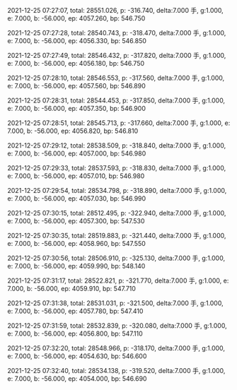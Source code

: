2021-12-25 07:27:07, total: 28551.026, p: -316.740, delta:7.000 手, g:1.000, e: 7.000, b: -56.000, ep: 4057.260, bp: 546.750

2021-12-25 07:27:28, total: 28540.743, p: -318.470, delta:7.000 手, g:1.000, e: 7.000, b: -56.000, ep: 4056.330, bp: 546.850

2021-12-25 07:27:49, total: 28546.432, p: -317.820, delta:7.000 手, g:1.000, e: 7.000, b: -56.000, ep: 4056.180, bp: 546.750

2021-12-25 07:28:10, total: 28546.553, p: -317.560, delta:7.000 手, g:1.000, e: 7.000, b: -56.000, ep: 4057.560, bp: 546.890

2021-12-25 07:28:31, total: 28544.453, p: -317.850, delta:7.000 手, g:1.000, e: 7.000, b: -56.000, ep: 4057.350, bp: 546.900

2021-12-25 07:28:51, total: 28545.713, p: -317.660, delta:7.000 手, g:1.000, e: 7.000, b: -56.000, ep: 4056.820, bp: 546.810

2021-12-25 07:29:12, total: 28538.509, p: -318.840, delta:7.000 手, g:1.000, e: 7.000, b: -56.000, ep: 4057.000, bp: 546.980

2021-12-25 07:29:33, total: 28537.593, p: -318.830, delta:7.000 手, g:1.000, e: 7.000, b: -56.000, ep: 4057.010, bp: 546.980

2021-12-25 07:29:54, total: 28534.798, p: -318.890, delta:7.000 手, g:1.000, e: 7.000, b: -56.000, ep: 4057.030, bp: 546.990

2021-12-25 07:30:15, total: 28512.495, p: -322.940, delta:7.000 手, g:1.000, e: 7.000, b: -56.000, ep: 4057.300, bp: 547.530

2021-12-25 07:30:35, total: 28519.883, p: -321.440, delta:7.000 手, g:1.000, e: 7.000, b: -56.000, ep: 4058.960, bp: 547.550

2021-12-25 07:30:56, total: 28506.910, p: -325.130, delta:7.000 手, g:1.000, e: 7.000, b: -56.000, ep: 4059.990, bp: 548.140

2021-12-25 07:31:17, total: 28522.821, p: -321.770, delta:7.000 手, g:1.000, e: 7.000, b: -56.000, ep: 4059.910, bp: 547.710

2021-12-25 07:31:38, total: 28531.031, p: -321.500, delta:7.000 手, g:1.000, e: 7.000, b: -56.000, ep: 4057.780, bp: 547.410

2021-12-25 07:31:59, total: 28532.839, p: -320.080, delta:7.000 手, g:1.000, e: 7.000, b: -56.000, ep: 4056.800, bp: 547.110

2021-12-25 07:32:20, total: 28548.966, p: -318.170, delta:7.000 手, g:1.000, e: 7.000, b: -56.000, ep: 4054.630, bp: 546.600

2021-12-25 07:32:40, total: 28534.138, p: -319.520, delta:7.000 手, g:1.000, e: 7.000, b: -56.000, ep: 4054.000, bp: 546.690